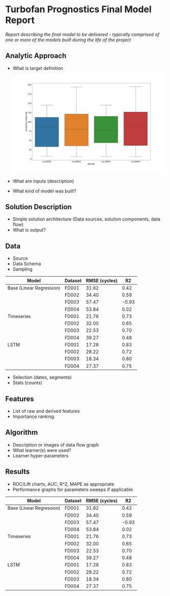 # Turbofan Prognostics Final Model Report

_Report describing the final model to be delivered - typically comprised of one or more of the models built during the life of the project_

## Analytic Approach
* What is target definition
![Test sets RUL distribution](figures/rul_distribution.png "Test sets RUL distribution")

* What are inputs (description)
* What kind of model was built?

## Solution Description
* Simple solution architecture (Data sources, solution components, data flow)
* What is output?

## Data
* Source
* Data Schema
* Sampling

| **Model**               |**Dataset** |**RMSE (cycles)** |**R2**  |
|-------------------------|------------|------------------|--------|
|Base (Linear Regression) |FD001       |31.62             |0.42    |
|                         |FD002       |34.40             |0.59    |
|                         |FD003       |57.47             |-0.93   |
|                         |FD004       |53.84             |0.02    |
|Timeseries               |FD001       |21.76             |0.73    |
|                         |FD002       |32.00             |0.65    |
|                         |FD003       |22.53             |0.70    |
|                         |FD004       |39.27             |0.48    |
|LSTM                     |FD001       |17.28             |0.83    |
|                         |FD002       |28.22             |0.72    |
|                         |FD003       |18.34             |0.80    |
|                         |FD004       |27.37             |0.75    |
* Selection (dates, segments)
* Stats (counts)

## Features
* List of raw and derived features 
* Importance ranking.

## Algorithm
* Description or images of data flow graph
* What learner(s) were used?
* Learner hyper-parameters

## Results
* ROC/Lift charts, AUC, R^2, MAPE as appropriate
* Performance graphs for parameters sweeps if applicable

| **Model**               |**Dataset** |**RMSE (cycles)** |**R2**  |
|-------------------------|------------|------------------|--------|
|Base (Linear Regression) |FD001       |31.62             |0.42    |
|                         |FD002       |34.40             |0.59    |
|                         |FD003       |57.47             |-0.93   |
|                         |FD004       |53.84             |0.02    |
|Timeseries               |FD001       |21.76             |0.73    |
|                         |FD002       |32.00             |0.65    |
|                         |FD003       |22.53             |0.70    |
|                         |FD004       |39.27             |0.48    |
|LSTM                     |FD001       |17.28             |0.83    |
|                         |FD002       |28.22             |0.72    |
|                         |FD003       |18.34             |0.80    |
|                         |FD004       |27.37             |0.75    |